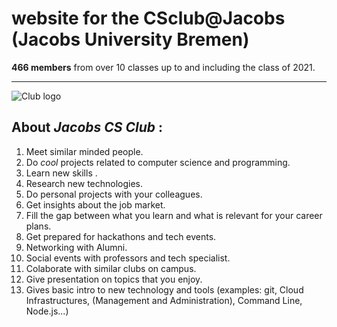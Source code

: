# website for the CSclub@Jacobs (Jacobs University Bremen)

**466 members** from over 10 classes up to and including the class of 2021.

---

![Club logo](https://github.com/jacobsCSclub/ws/blob/master/images/logo.jpg?? "The 2013 graphic from the Facebook group")

## About _Jacobs CS Club_ :
1. Meet similar minded people.
2. Do _cool_ projects related to computer science and programming.
3. Learn new skills .
4. Research new technologies.
5. Do personal projects with your colleagues.
6. Get insights about the job market.
7. Fill the gap between what you learn and what is relevant for your career plans.
8. Get prepared for hackathons and tech events.
9. Networking with Alumni.
10. Social events with professors and tech specialist.
11. Colaborate with similar clubs on campus.
12. Give presentation on topics that you enjoy.
13. Gives basic intro to new technology and tools (examples: git, Cloud Infrastructures, (Management and Administration), Command Line, Node.js...)
